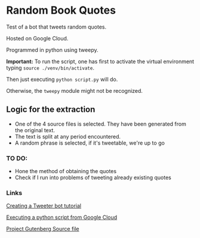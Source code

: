 # Random Book Quotes
Test of a bot that tweets random quotes.

Hosted on Google Cloud.

Programmed in python using tweepy.

**Important:** To run the script, one has first to activate the virtual environment typing `source ./venv/bin/activate`.

Then just executing `python script.py` will do.

Otherwise, the `tweepy` module might not be recognized.

## Logic for the extraction
* One of the 4 source files is selected. They have been generated from the original text.
* The text is split at any period encountered.
* A random phrase is selected, if it's tweetable, we're up to go

### TO DO:
* Hone the method of obtaining the quotes
* Check if I run into problems of tweeting already existing quotes

### Links
[Creating a Tweeter bot tutorial](https://realpython.com/twitter-bot-python-tweepy/)

[Executing a python script from Google Cloud](https://www.youtube.com/watch?v=5OL7fu2R4M8&t=3s)

[Project Gutenberg Source file](http://www.gutenberg.org/cache/epub/53552/pg53552.txt)
